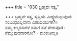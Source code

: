 +++
title = "030 ಬ್ರಹ್ಮವೇ ಸತ್ಯ,"

+++
ಬ್ರಹ್ಮವೇ ಸತ್ಯ, ಸೃಷ್ಟಿಯೆ ಮಿಥ್ಯೆಯೆನ್ನುವೊಡೆ।  
ಸಂಬಂಧವಿಲ್ಲವೇನಾ ವಿಷಯಯುಗಕೆ?॥  
ನಮ್ಮ ಕಣ್ಮನಸುಗಳೆ ನಮಗೆ ಸಟೆ ಪೇಳುವೊಡೆ।  
ನೆಮ್ಮುವುದದಾರನೋ? - ಮಂಕುತಿಮ್ಮ॥  
